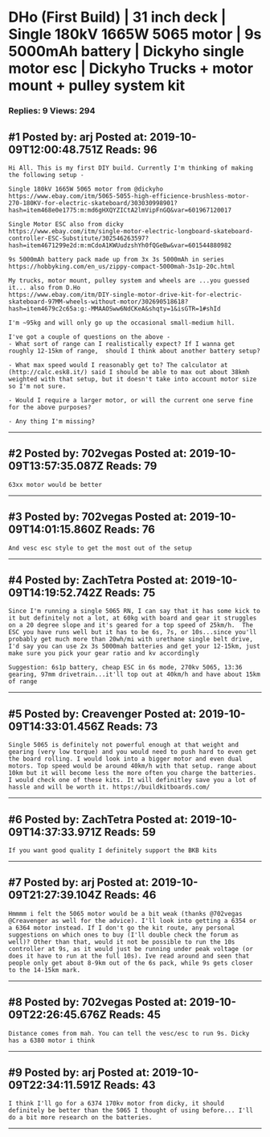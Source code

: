 # DHo (First Build) &#124; 31 inch deck &#124; Single 180kV 1665W 5065 motor &#124; 9s 5000mAh battery &#124; Dickyho single motor esc &#124; Dickyho Trucks + motor mount + pulley system kit

### Replies: 9 Views: 294

## \#1 Posted by: arj Posted at: 2019-10-09T12:00:48.751Z Reads: 96

```
Hi All. This is my first DIY build. Currently I'm thinking of making the following setup -  

Single 180kV 1665W 5065 motor from @dickyho
https://www.ebay.com/itm/5065-5055-high-efficience-brushless-motor-270-180KV-for-electric-skateboard/303030998901?hash=item468e0e1775:m:md6gHXQYZICtA2lmVipFnGQ&var=601967120017

Single Motor ESC also from dicky
https://www.ebay.com/itm/single-motor-electric-longboard-skateboard-controller-ESC-Substitute/302546263597?hash=item4671299e2d:m:mCdoA1KWUudzshYh0fQGeBw&var=601544880982

9s 5000mAh battery pack made up from 3x 3s 5000mAh in series
https://hobbyking.com/en_us/zippy-compact-5000mah-3s1p-20c.html

My trucks, motor mount, pulley system and wheels are ...you guessed it... also from D.Ho
https://www.ebay.com/itm/DIY-single-motor-drive-kit-for-electric-skateboard-97MM-wheels-without-motor/302690518618?hash=item4679c2c65a:g:-MMAAOSww6NdCKeA&shqty=1&isGTR=1#shId

I'm ~95kg and will only go up the occasional small-medium hill.

I've got a couple of questions on the above - 
- What sort of range can I realistically expect? If I wanna get roughly 12-15km of range,  should I think about another battery setup?

- What max speed would I reasonably get to? The calculator at (http://calc.esk8.it/) said I should be able to max out about 38kmh weighted with that setup, but it doesn't take into account motor size so I'm not sure.

- Would I require a larger motor, or will the current one serve fine for the above purposes?

- Any thing I'm missing?
```

---
## \#2 Posted by: 702vegas Posted at: 2019-10-09T13:57:35.087Z Reads: 79

```
63xx motor would be better
```

---
## \#3 Posted by: 702vegas Posted at: 2019-10-09T14:01:15.860Z Reads: 76

```
And vesc esc style to get the most out of the setup
```

---
## \#4 Posted by: ZachTetra Posted at: 2019-10-09T14:19:52.742Z Reads: 75

```
Since I'm running a single 5065 RN, I can say that it has some kick to it but definitely not a lot, at 60kg with board and gear it struggles on a 20 degree slope and it's geared for a top speed of 25km/h.  The ESC you have runs well but it has to be 6s, 7s, or 10s...since you'll probably get much more than 20wh/mi with urethane single belt drive, I'd say you can use 2x 3s 5000mah batteries and get your 12-15km, just make sure you pick your gear ratio and kv accordingly

Suggestion: 6s1p battery, cheap ESC in 6s mode, 270kv 5065, 13:36 gearing, 97mm drivetrain...it'll top out at 40km/h and have about 15km of range
```

---
## \#5 Posted by: Creavenger Posted at: 2019-10-09T14:33:01.456Z Reads: 73

```
Single 5065 is definitely not powerful enough at that weight and gearing (very low torque) and you would need to push hard to even get the board rolling. I would look into a bigger motor and even dual motors. Top speed would be around 40km/h with that setup. range about 10km but it will become less the more often you charge the batteries. I would check one of these kits. It will definitley save you a lot of hassle and will be worth it. https://buildkitboards.com/
```

---
## \#6 Posted by: ZachTetra Posted at: 2019-10-09T14:37:33.971Z Reads: 59

```
If you want good quality I definitely support the BKB kits
```

---
## \#7 Posted by: arj Posted at: 2019-10-09T21:27:39.104Z Reads: 46

```
Hmmmm i felt the 5065 motor would be a bit weak (thanks @702vegas @Creavenger as well for the advice). I'll look into getting a 6354 or a 6364 motor instead. If I don't go the kit route, any personal suggestions on which ones to buy (I'll double check the forum as well)? Other than that, would it not be possible to run the 10s controller at 9s, as it would just be running under peak voltage (or does it have to run at the full 10s). Ive read around and seen that people only get about 8-9km out of the 6s pack, while 9s gets closer to the 14-15km mark.
```

---
## \#8 Posted by: 702vegas Posted at: 2019-10-09T22:26:45.676Z Reads: 45

```
Distance comes from mah. You can tell the vesc/esc to run 9s. Dicky has a 6380 motor i think
```

---
## \#9 Posted by: arj Posted at: 2019-10-09T22:34:11.591Z Reads: 43

```
I think I'll go for a 6374 170kv motor from dicky, it should definitely be better than the 5065 I thought of using before... I'll do a bit more research on the batteries.
```

---

